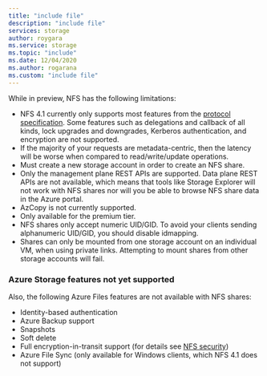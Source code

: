 ```yaml
---
title: "include file"
description: "include file"
services: storage
author: roygara
ms.service: storage
ms.topic: "include"
ms.date: 12/04/2020
ms.author: rogarana
ms.custom: "include file"
---
```

While in preview, NFS has the following limitations:

- NFS 4.1 currently only supports most features from the [protocol specification](https://tools.ietf.org/html/rfc5661). Some features such as delegations and callback of all kinds, lock upgrades and downgrades, Kerberos authentication, and encryption are not supported.
- If the majority of your requests are metadata-centric, then the latency will be worse when compared to read/write/update operations.
- Must create a new storage account in order to create an NFS share.
- Only the management plane REST APIs are supported. Data plane REST APIs are not available, which means that tools like Storage Explorer will not work with NFS shares nor will you be able to browse NFS share data in the Azure portal.
- AzCopy is not currently supported.
- Only available for the premium tier.
- NFS shares only accept numeric UID/GID. To avoid your clients sending alphanumeric UID/GID, you should disable idmapping.
- Shares can only be mounted from one storage account on an individual VM, when using private links. Attempting to mount shares from other storage accounts will fail.

### Azure Storage features not yet supported

Also, the following Azure Files features are not available with NFS shares:

- Identity-based authentication
- Azure Backup support
- Snapshots
- Soft delete
- Full encryption-in-transit support (for details see [NFS security](../articles/storage/files/storage-files-compare-protocols.md#security))
- Azure File Sync (only available for Windows clients, which NFS 4.1 does not support)
